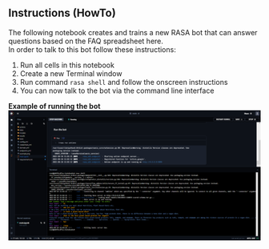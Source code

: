## Instructions (HowTo)
The following notebook creates and trains a new RASA bot that can answer questions based on the FAQ spreadsheet here.  
In order to talk to this bot follow these instructions:
1. Run all cells in this notebook
2. Create a new Terminal window
3. Run command `rasa shell` and follow the onscreen instructions
4. You can now talk to the bot via the command line interface

**Example of running the bot**
![Example running](example.png)
